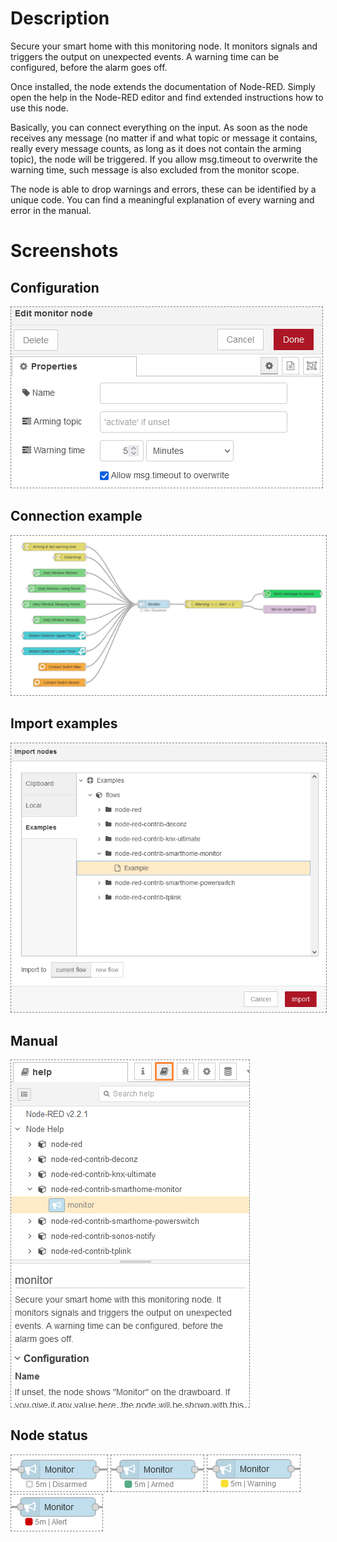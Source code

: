 # Description
Secure your smart home with this monitoring node. It monitors signals and triggers the output on unexpected events. A warning time can be configured, before the alarm goes off.

Once installed, the node extends the documentation of Node-RED. Simply open the help in the Node-RED editor and find extended instructions how to use this node.

Basically, you can connect everything on the input. As soon as the node receives any message (no matter if and what topic or message it contains, really every message counts, as long as it does not contain the arming topic), the node will be triggered. If you allow msg.timeout to overwrite the warning time, such message is also excluded from the monitor scope.

The node is able to drop warnings and errors, these can be identified by a unique code. You can find a meaningful explanation of every warning and error in the manual.

# Screenshots

## Configuration
<img src="files/screenshots/config.png" style="border:1px dashed grey" onerror="this.onerror=null; this.remove();">

## Connection example
<img src="files/screenshots/node-example.png" style="border:1px dashed grey" onerror="this.onerror=null; this.remove();">

## Import examples
<img src="files/screenshots/examples.png" style="border:1px dashed grey" onerror="this.onerror=null; this.remove();">

## Manual
<img src="files/screenshots/manual.png" style="border:1px dashed grey" onerror="this.onerror=null; this.remove();">

## Node status
<img src="files/screenshots/node-disarmed.png" style="border:1px dashed grey" onerror="this.onerror=null; this.remove();">
<img src="files/screenshots/node-armed.png" style="border:1px dashed grey" onerror="this.onerror=null; this.remove();">
<img src="files/screenshots/node-warning.png" style="border:1px dashed grey" onerror="this.onerror=null; this.remove();">
<img src="files/screenshots/node-alert.png" style="border:1px dashed grey" onerror="this.onerror=null; this.remove();">